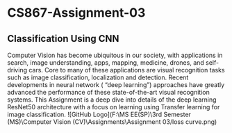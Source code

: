 # CS867-Assignment-03
##  Classification Using CNN
Computer Vision has become ubiquitous in our society, with applications in search, image understanding, apps, mapping, medicine, drones, and self-driving cars. Core to many of these applications are visual recognition tasks such as image classification, localization and detection. Recent developments in neural network ( “deep learning”) approaches have greatly advanced the performance of these state-of-the-art visual recognition systems. This Assignment is a deep dive into details of the deep learning ResNet50 architecture with a focus on learning using Transfer learning for image classification.
![GitHub Logo](F:\MS EE(SP)\3rd Semester (MS)\Computer Vision (CV)\Assignments\Assignment 03/loss curve.png)
